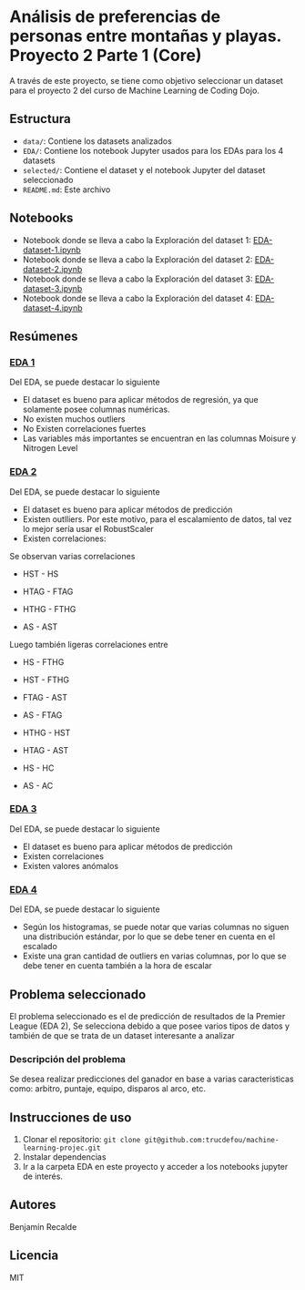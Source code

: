 # Análisis de preferencias de personas entre montañas y playas. Proyecto 2 Parte 1 (Core)

A través de este proyecto, se tiene como objetivo seleccionar un dataset para el proyecto 2 del curso de Machine Learning de Coding Dojo.

## Estructura

- `data/`: Contiene los datasets analizados
- `EDA/`: Contiene los notebook Jupyter usados para los EDAs para los 4 datasets
- `selected/`: Contiene el dataset y el notebook Jupyter del dataset seleccionado
- `README.md`: Este archivo

## Notebooks

- Notebook donde se lleva a cabo la Exploración del dataset 1: [EDA-dataset-1.ipynb](EDA/EDA-dataset-1.ipynb)
- Notebook donde se lleva a cabo la Exploración del dataset 2: [EDA-dataset-2.ipynb](EDA/EDA-dataset-2.ipynb)
- Notebook donde se lleva a cabo la Exploración del dataset 3: [EDA-dataset-3.ipynb](EDA/EDA-dataset-3.ipynb)
- Notebook donde se lleva a cabo la Exploración del dataset 4: [EDA-dataset-4.ipynb](EDA/EDA-dataset-4.ipynb)

## Resúmenes

### [EDA 1](https://www.kaggle.com/datasets/ziya07/plant-health-data)

Del EDA, se puede destacar lo siguiente

- El dataset es bueno para aplicar métodos de regresión, ya que solamente posee columnas numéricas.
- No existen muchos outliers
- No Existen correlaciones fuertes 
- Las variables más importantes se encuentran en las columnas Moisure y Nitrogen Level

### [EDA 2](https://www.kaggle.com/datasets/stephenyulinchen/epl-2425-data/data)

Del EDA, se puede destacar lo siguiente

- El dataset es bueno para aplicar métodos de predicción
- Existen outlliers. Por este motivo, para el escalamiento de datos, tal vez lo mejor sería usar el RobustScaler
- Existen correlaciones:

Se observan varias correlaciones

- HST - HS

- HTAG - FTAG

- HTHG - FTHG

- AS - AST

Luego también ligeras correlaciones entre

- HS - FTHG

- HST - FTHG

- FTAG - AST

- AS - FTAG

- HTHG - HST

- HTAG - AST

- HS - HC

- AS - AC

### [EDA 3](https://www.kaggle.com/datasets/willianoliveiragibin/market-sales-data/data)

Del EDA, se puede destacar lo siguiente

- El dataset es bueno para aplicar métodos de predicción
- Existen correlaciones
- Existen valores anómalos

### [EDA 4](https://www.kaggle.com/datasets/willianoliveiragibin/top-12-german-companies)

Del EDA, se puede destacar lo siguiente

- Según los histogramas, se puede notar que varias columnas no siguen una distribución estándar, por lo que se debe tener en cuenta en el escalado
- Existe una gran cantidad de outliers en varias columnas, por lo que se debe tener en cuenta también a la hora de escalar

## Problema seleccionado

El problema seleccionado es el de predicción de resultados de la Premier League (EDA 2), Se selecciona debido a que posee varios tipos de datos y también de que se trata de un dataset interesante a analizar

### Descripción del problema

Se desea realizar predicciones del ganador en base a varias caracteristicas como: arbitro, puntaje, equipo, disparos al arco, etc.

## Instrucciones de uso

1. Clonar el repositorio: `git clone git@github.com:trucdefou/machine-learning-projec.git`
2. Instalar dependencias
3. Ir a la carpeta EDA en este proyecto y acceder a los notebooks jupyter de interés.

## Autores

Benjamín Recalde

## Licencia

MIT